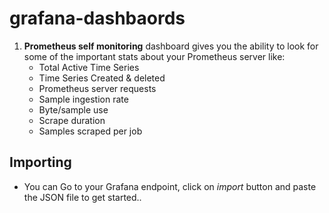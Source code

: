 # grafana-dashbaords

1. **Prometheus self monitoring** dashboard gives you the ability to look for some of the important stats about your Prometheus server like: 
   - Total Active Time Series
   - Time Series Created & deleted
   - Prometheus server requests
   - Sample ingestion rate
   - Byte/sample use
   - Scrape duration
   - Samples scraped per job

## Importing

- You can Go to your Grafana endpoint, click on *import* button and paste the JSON file to get started..
